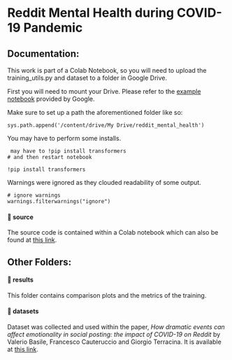 # Reddit Mental Health during COVID-19 Pandemic

<h2>Documentation:</h2>

This work is part of a Colab Notebook, so you will need to upload the training_utils.py and dataset to a folder in Google Drive. 

First you will need to mount your Drive. Please refer to the <a href="https://colab.research.google.com/drive/1srw_HFWQ2SMgmWIawucXfusGzrj1_U0q">example notebook</a> provided by Google.

Make sure to set up a path the aforementioned folder like so:

```
sys.path.append('/content/drive/My Drive/reddit_mental_health')
```

You may have to perform some installs.
```
 may have to !pip install transformers
# and then restart notebook

!pip install transformers
```

Warnings were ignored as they clouded readability of some output. 
```
# ignore warnings
warnings.filterwarnings("ignore")
```

<h4>📁 source</h4>

The source code is contained within a Colab notebook which can also be found at <a href="https://colab.research.google.com/drive/1SkrRq0HywnwgoKh-Lzs9qq5UoNL5AdDW?usp=sharing"> this link</a>.


<h2>Other Folders:</h2>
<h4>📁 results</h4>


This folder contains comparison plots and the metrics of the training.


<h4>📁 datasets</h4>

Dataset was collected and used within the paper, <i> How dramatic events can affect emotionality in social posting: the impact of COVID-19 on Reddit</i> by Valerio Basile, Francesco Cauteruccio and Giorgio Terracina. It is available at <a href="https://bitbucket.org/cauteruccio/reddit-dataset/src/master/">this link</a>.
